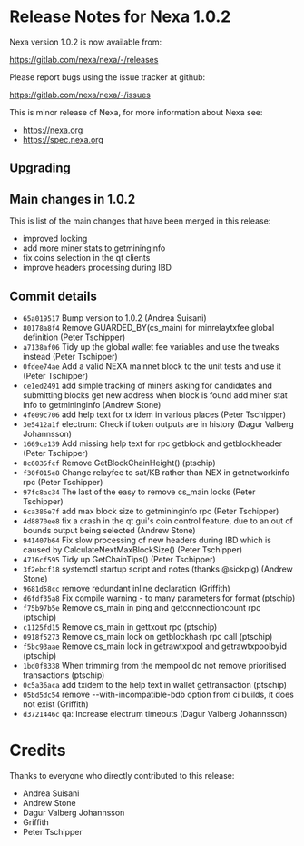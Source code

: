 Release Notes for Nexa 1.0.2
======================================================

Nexa version 1.0.2 is now available from:

  <https://gitlab.com/nexa/nexa/-/releases>

Please report bugs using the issue tracker at github:

  <https://gitlab.com/nexa/nexa/-/issues>

This is minor release of Nexa, for more information about Nexa see:

- https://nexa.org
- https://spec.nexa.org

Upgrading
---------

Main changes in 1.0.2
-----------------------

This is list of the main changes that have been merged in this release:

- improved locking
- add more miner stats to getmininginfo
- fix coins selection in the qt clients
- improve headers processing during IBD

Commit details
--------------

- `65a019517` Bump version to 1.0.2 (Andrea Suisani)
- `80178a8f4` Remove GUARDED_BY(cs_main) for minrelaytxfee global definition (Peter Tschipper)
- `a7138af06` Tidy up the global wallet fee variables  and use the tweaks instead (Peter Tschipper)
- `0fdee74ae` Add a valid NEXA mainnet block to the unit tests and use it (Peter Tschipper)
- `ce1ed2491` add simple tracking of miners asking for candidates and submitting blocks get new address when block is found add miner stat info to getmininginfo (Andrew Stone)
- `4fe09c706` add help text for tx idem in various places (Peter Tschipper)
- `3e5412a1f` electrum: Check if token outputs are in history (Dagur Valberg Johannsson)
- `1669ce139` Add missing help text for rpc getblock and getblockheader (Peter Tschipper)
- `8c6035fcf` Remove GetBlockChainHeight() (ptschip)
- `f30f015e8` Change relayfee to sat/KB rather than NEX in getnetworkinfo rpc (Peter Tschipper)
- `97fc8ac34` The last of the easy to remove cs_main locks (Peter Tschipper)
- `6ca386e7f` add max block size to getmininginfo rpc (Peter Tschipper)
- `4d8870ee8` fix a crash in the qt gui's coin control feature, due to an out of bounds output being selected (Andrew Stone)
- `941407b64` Fix slow processing of new headers during IBD which is caused by CalculateNextMaxBlockSize() (Peter Tschipper)
- `4716cf595` Tidy up GetChainTips() (Peter Tschipper)
- `3f2ebcf18` systemctl startup script and notes (thanks @sickpig) (Andrew Stone)
- `9681d58cc` remove redundant inline declaration (Griffith)
- `d6fdf35a8` Fix compile warning - to many parameters for format (ptschip)
- `f75b97b5e` Remove cs_main in ping and getconnectioncount rpc (ptschip)
- `c1125fd15` Remove cs_main in gettxout rpc (ptschip)
- `0918f5273` Remove cs_main lock on getblockhash rpc call (ptschip)
- `f5bc93aae` Remove cs_main lock in getrawtxpool and getrawtxpoolbyid (ptschip)
- `1bd0f8338` When trimming from the mempool do not remove prioritised transactions (ptschip)
- `0c5a36aca` add txidem to the help text in wallet gettransaction (ptschip)
- `05bd5dc54` remove --with-incompatible-bdb option from ci builds, it does not exist (Griffith)
- `d3721446c` qa: Increase electrum timeouts (Dagur Valberg Johannsson)

Credits
=======

Thanks to everyone who directly contributed to this release:

- Andrea Suisani
- Andrew Stone
- Dagur Valberg Johannsson
- Griffith
- Peter Tschipper
